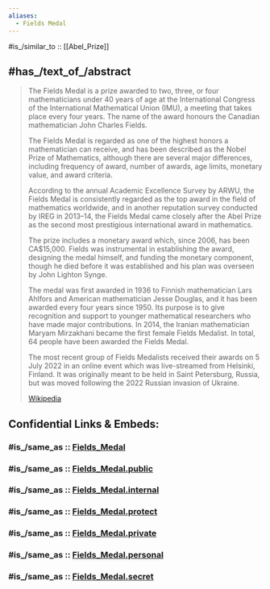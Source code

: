 ```yaml
---
aliases:
  - Fields Medal
---
```


#is_/similar_to :: [[Abel_Prize]] 

## #has_/text_of_/abstract 

> The Fields Medal is a prize awarded to two, three, or four mathematicians under 40 years of age 
> at the International Congress of the International Mathematical Union (IMU), a meeting that takes place every four years. 
> The name of the award honours the Canadian mathematician John Charles Fields.
>
> The Fields Medal is regarded as one of the highest honors a mathematician can receive, 
> and has been described as the Nobel Prize of Mathematics, although there are several major differences, 
> including frequency of award, number of awards, age limits, monetary value, and award criteria. 
> 
> According to the annual Academic Excellence Survey by ARWU, 
> the Fields Medal is consistently regarded as the top award in the field of mathematics worldwide, 
> and in another reputation survey conducted by IREG in 2013–14, 
> the Fields Medal came closely after the Abel Prize as the second most prestigious international award in mathematics.
>
> The prize includes a monetary award which, since 2006, has been CA$15,000. Fields was instrumental in establishing the award, designing the medal himself, and funding the monetary component, though he died before it was established and his plan was overseen by John Lighton Synge.
>
> The medal was first awarded in 1936 to Finnish mathematician Lars Ahlfors and American mathematician Jesse Douglas, and it has been awarded every four years since 1950. Its purpose is to give recognition and support to younger mathematical researchers who have made major contributions. In 2014, the Iranian mathematician Maryam Mirzakhani became the first female Fields Medalist. In total, 64 people have been awarded the Fields Medal.
>
> The most recent group of Fields Medalists received their awards on 5 July 2022 in an online event which was live-streamed from Helsinki, Finland. It was originally meant to be held in Saint Petersburg, Russia, but was moved following the 2022 Russian invasion of Ukraine.
>
> [Wikipedia](https://en.wikipedia.org/wiki/Fields%20Medal) 


## Confidential Links & Embeds: 

### #is_/same_as :: [Fields_Medal](/_Standards/International/NGO/Nobel_Prize/Fields_Medal.md) 

### #is_/same_as :: [Fields_Medal.public](/_public/International/NGO/Nobel_Prize/Fields_Medal.public.md) 

### #is_/same_as :: [Fields_Medal.internal](/_internal/International/NGO/Nobel_Prize/Fields_Medal.internal.md) 

### #is_/same_as :: [Fields_Medal.protect](/_protect/International/NGO/Nobel_Prize/Fields_Medal.protect.md) 

### #is_/same_as :: [Fields_Medal.private](/_private/International/NGO/Nobel_Prize/Fields_Medal.private.md) 

### #is_/same_as :: [Fields_Medal.personal](/_personal/International/NGO/Nobel_Prize/Fields_Medal.personal.md) 

### #is_/same_as :: [Fields_Medal.secret](/_secret/International/NGO/Nobel_Prize/Fields_Medal.secret.md)

